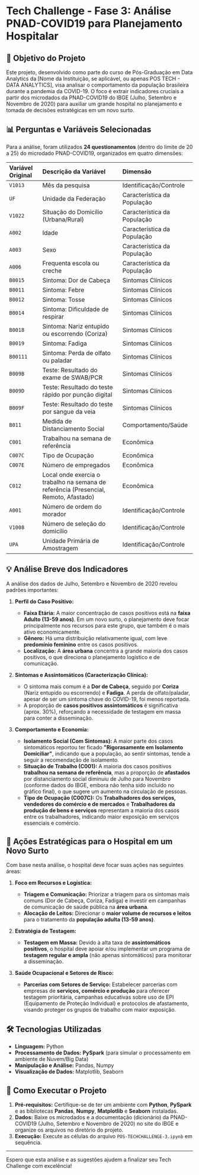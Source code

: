 # Tech Challenge - Fase 3: Análise PNAD-COVID19 para Planejamento Hospitalar

## 🎯 Objetivo do Projeto

Este projeto, desenvolvido como parte do curso de Pós-Graduação em Data Analytics da [Nome da Instituição, se aplicável, ou apenas POS TECH - DATA ANALYTICS], visa analisar o comportamento da população brasileira durante a pandemia da COVID-19. O foco é extrair indicadores cruciais a partir dos microdados da PNAD-COVID19 do IBGE (Julho, Setembro e Novembro de 2020) para auxiliar um grande hospital no planejamento e tomada de decisões estratégicas em um novo surto.

## 📊 Perguntas e Variáveis Selecionadas

Para a análise, foram utilizados **24 questionamentos** (dentro do limite de 20 a 25) do microdado PNAD-COVID19, organizados em quatro dimensões:

| Variável Original | Descrição da Variável | Dimensão |
| :--- | :--- | :--- |
| `V1013` | Mês da pesquisa | Identificação/Controle |
| `UF` | Unidade da Federação | Característica da População |
| `V1022` | Situação do Domicílio (Urbana/Rural) | Característica da População |
| `A002` | Idade | Característica da População |
| `A003` | Sexo | Característica da População |
| `A006` | Frequenta escola ou creche | Característica da População |
| `B0015` | Sintoma: Dor de Cabeça | Sintomas Clínicos |
| `B0011` | Sintoma: Febre | Sintomas Clínicos |
| `B0012` | Sintoma: Tosse | Sintomas Clínicos |
| `B0014` | Sintoma: Dificuldade de respirar | Sintomas Clínicos |
| `B0018` | Sintoma: Nariz entupido ou escorrendo (Coriza) | Sintomas Clínicos |
| `B0019` | Sintoma: Fadiga | Sintomas Clínicos |
| `B00111` | Sintoma: Perda de olfato ou paladar | Sintomas Clínicos |
| `B009B` | Teste: Resultado do exame de SWAB/PCR | Sintomas Clínicos |
| `B009D` | Teste: Resultado do teste rápido por punção digital | Sintomas Clínicos |
| `B009F` | Teste: Resultado do teste por sangue da veia | Sintomas Clínicos |
| `B011` | Medida de Distanciamento Social | Comportamento/Saúde |
| `C001` | Trabalhou na semana de referência | Econômica |
| `C007C` | Tipo de Ocupação | Econômica |
| `C007E` | Número de empregados | Econômica |
| `C012` | Local onde exercia o trabalho na semana de referência (Presencial, Remoto, Afastado) | Econômica |
| `A001` | Número de ordem do morador | Identificação/Controle |
| `V1008` | Número de seleção do domicílio | Identificação/Controle |
| `UPA` | Unidade Primária de Amostragem | Identificação/Controle |

## 💡 Análise Breve dos Indicadores

A análise dos dados de Julho, Setembro e Novembro de 2020 revelou padrões importantes:

1.  **Perfil do Caso Positivo:**
    * **Faixa Etária:** A maior concentração de casos positivos está na **faixa Adulto (13-59 anos)**. Em um novo surto, o planejamento deve focar principalmente nos recursos para este grupo, que também é o mais ativo economicamente.
    * **Gênero:** Há uma distribuição relativamente igual, com leve **predomínio feminino** entre os casos positivos.
    * **Localização:** A **área urbana** concentra a grande maioria dos casos positivos, o que direciona o planejamento logístico e de comunicação.

2.  **Sintomas e Assintomáticos (Caracterização Clínica):**
    * O sintoma mais comum é a **Dor de Cabeça**, seguido por **Coriza** (Nariz entupido ou escorrendo) e **Fadiga**. A perda de olfato/paladar, apesar de ser um sintoma chave do COVID-19, foi menos reportada.
    * A proporção de **casos positivos assintomáticos** é significativa (aprox. 30%), reforçando a necessidade de testagem em massa para conter a disseminação.

3.  **Comportamento e Economia:**
    * **Isolamento Social (Com Sintomas):** A maior parte dos casos sintomáticos reportou ter ficado **"Rigorasamente em Isolamento Domiciliar"**, indicando que a população, ao sentir sintomas, tende a seguir a recomendação de isolamento.
    * **Situação de Trabalho (C001):** A maioria dos casos positivos **trabalhou na semana de referência**, mas a proporção de **afastados** por distanciamento social diminuiu de Julho para Novembro (conforme dados do IBGE, embora não tenha sido incluído no gráfico final), o que sugere um aumento na circulação de pessoas.
    * **Tipo de Ocupação (C007C):** Os **Trabalhadores dos serviços, vendedores do comércio e de mercados** e **Trabalhadores da produção de bens e serviços** representam a maioria dos casos entre os trabalhadores, indicando maior exposição em serviços essenciais e comércio.

## 🏥 Ações Estratégicas para o Hospital em um Novo Surto

Com base nesta análise, o hospital deve focar suas ações nas seguintes áreas:

1.  **Foco em Recursos e Logística:**
    * **Triagem e Comunicação:** Priorizar a triagem para os sintomas mais comuns (Dor de Cabeça, Coriza, Fadiga) e investir em campanhas de comunicação de saúde pública na **área urbana**.
    * **Alocação de Leitos:** Direcionar o **maior volume de recursos e leitos** para o tratamento da **população adulta (13-59 anos)**.

2.  **Estratégia de Testagem:**
    * **Testagem em Massa:** Devido à alta taxa de **assintomáticos positivos**, o hospital deve apoiar e/ou implementar um programa de **testagem regular e ampla** (não apenas sintomáticos) para monitorar a disseminação.

3.  **Saúde Ocupacional e Setores de Risco:**
    * **Parcerias com Setores de Serviço:** Estabelecer parcerias com empresas de **serviços, comércio e produção** para oferecer testagem prioritária, campanhas educativas sobre uso de EPI (Equipamento de Proteção Individual) e protocolos de afastamento, visando proteger os grupos de trabalho com maior exposição.

## 🛠️ Tecnologias Utilizadas

* **Linguagem:** Python
* **Processamento de Dados:** **PySpark** (para simular o processamento em ambiente de Nuvem/Big Data)
* **Manipulação e Análise:** Pandas, Numpy
* **Visualização de Dados:** Matplotlib, Seaborn

## 🚀 Como Executar o Projeto

1.  **Pré-requisitos:** Certifique-se de ter um ambiente com **Python**, **PySpark** e as bibliotecas **Pandas**, **Numpy**, **Matplotlib** e **Seaborn** instaladas.
2.  **Dados:** Baixe os microdados e a documentação (dicionário) da PNAD-COVID19 (Julho, Setembro e Novembro de 2020) no site do IBGE e organize os arquivos no diretório do projeto.
3.  **Execução:** Execute as células do arquivo `POS-TECHCHALLENGE-3.ipynb` em sequência.

---

Espero que esta análise e as sugestões ajudem a finalizar seu Tech Challenge com excelência!